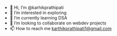 - 👋 Hi, I’m @karhikprathipati
- 👀 I’m interested in exploring
- 🌱 I’m currently learning DSA
- 💞️ I’m looking to collaborate on webdev projects
- 📫 How to reach me karthikprathipati1@gmail.com

<!---
karhikprathipati/karhikprathipati is a ✨ special ✨ repository because its `README.md` (this file) appears on your GitHub profile.
You can click the Preview link to take a look at your changes.
--->
